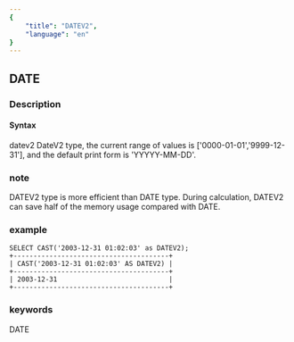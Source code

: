 ```yaml
---
{
    "title": "DATEV2",
    "language": "en"
}
---
```


<!-- 
Licensed to the Apache Software Foundation (ASF) under one
or more contributor license agreements.  See the NOTICE file
distributed with this work for additional information
regarding copyright ownership.  The ASF licenses this file
to you under the Apache License, Version 2.0 (the
"License"); you may not use this file except in compliance
with the License.  You may obtain a copy of the License at

  http://www.apache.org/licenses/LICENSE-2.0

Unless required by applicable law or agreed to in writing,
software distributed under the License is distributed on an
"AS IS" BASIS, WITHOUT WARRANTIES OR CONDITIONS OF ANY
KIND, either express or implied.  See the License for the
specific language governing permissions and limitations
under the License.
-->

## DATE
### Description
#### Syntax
datev2
DateV2 type, the current range of values is ['0000-01-01','9999-12-31'], and the default print form is 'YYYYY-MM-DD'.

### note
DATEV2 type is more efficient than DATE type. During calculation, DATEV2 can save half of the memory usage compared with DATE.

### example
```
SELECT CAST('2003-12-31 01:02:03' as DATEV2);
+---------------------------------------+
| CAST('2003-12-31 01:02:03' AS DATEV2) |
+---------------------------------------+
| 2003-12-31                            |
+---------------------------------------+
```

### keywords
DATE
